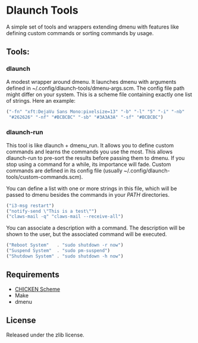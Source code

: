 # Dlaunch Tools

A simple set of tools and wrappers extending dmenu with features like
defining custom commands or sorting commands by usage.

## Tools:

### dlaunch

A modest wrapper around dmenu. It launches dmenu with arguments defined in
~/.config/dlaunch-tools/dmenu-args.scm. The config file path might differ
on your system. This is a scheme file containing exactly one list of
strings.
Here an example:

```scheme
("-fn" "xft:DejaVu Sans Mono:pixelsize=13" "-b" "-l" "5" "-i" "-nb"
 "#262626" "-nf" "#BCBCBC" "-sb" "#3A3A3A" "-sf" "#BCBCBC")
```

### dlaunch-run

This tool is like dlaunch + dmenu\_run. It allows you to define custom
commands and learns the commands you use the most. This allows dlaunch-run
to pre-sort the results before passing them to dmenu. If you stop using a
command for a while, its importance will fade. Custom commands are defined
in its config file (usually ~/.config/dlaunch-tools/custom-commands.scm).

You can define a list with one or more strings in this file, which will be
passed to dmenu besides the commands in your _PATH_ directories.

```scheme
("i3-msg restart")
("notify-send \"This is a test\"")
("claws-mail -q" "claws-mail --receive-all")
```

You can associate a description with a command. The description will be
shown to the user, but the associated command will be executed.

```scheme
("Reboot System"   . "sudo shutdown -r now")
("Suspend System"  . "sudo pm-suspend")
("Shutdown System" . "sudo shutdown -h now")
```

## Requirements

* [CHICKEN Scheme](http://call-cc.org)
* Make
* dmenu

## License

Released under the zlib license.
